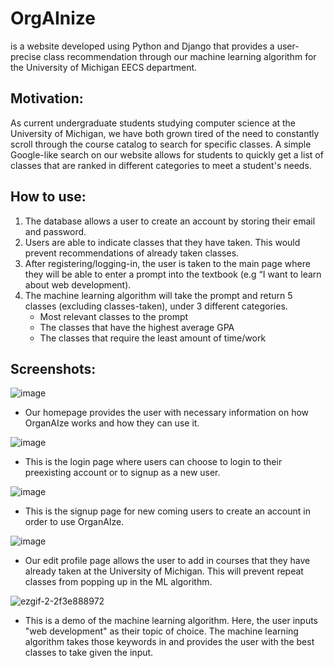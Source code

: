 # OrgAInize 
is a website developed using Python and Django that provides a user-precise class recommendation through our machine learning algorithm for the University of Michigan EECS department. 

## Motivation: 
As current undergraduate students studying computer science at the University of Michigan, we have both grown tired of the need to constantly scroll through the course catalog to search for specific classes. A simple Google-like search on our website allows for students to quickly get a list of classes that are ranked in different categories to meet a student's needs. 

## How to use: 
1. The database allows a user to create an account by storing their email and password.
2. Users are able to indicate classes that they have taken. This would prevent recommendations of already taken classes. 
3. After registering/logging-in, the user is taken to the main page where they will be able to enter a prompt into the textbook (e.g “I want to learn about web development). 
4.  The machine learning algorithm will take the prompt and return 5 classes (excluding classes-taken), under 3 different categories. 
    - Most relevant classes to the prompt
    - The classes that have the highest average GPA
    - The classes that require the least amount of time/work

## Screenshots:
![image](https://github.com/YKim0172/organAIze/assets/132183038/a15ceb07-1073-40c2-b698-515443403a69)
- Our homepage provides the user with necessary information on how OrganAIze works and how they can use it.


![image](https://github.com/YKim0172/organAIze/assets/132183038/b2370367-4869-4f06-9d79-cb4c969fb4e5)
- This is the login page where users can choose to login to their preexisting account or to signup as a new user. 


![image](https://github.com/YKim0172/organAIze/assets/132183038/ef3f389c-deb3-4529-87bd-253b5fe0310c)
- This is the signup page for new coming users to create an account in order to use OrganAIze.  


![image](https://github.com/YKim0172/organAIze/assets/132183038/c105349d-187f-41c7-992f-2d56873c039f)
- Our edit profile page allows the user to add in courses that they have already taken at the University of Michigan. This will prevent repeat classes from popping up in the ML algorithm. 

![ezgif-2-2f3e888972](https://github.com/YKim0172/organAIze/assets/132183038/839c0d65-1914-4738-b79f-70a05c95e051)

- This is a demo of the machine learning algorithm. Here, the user inputs "web development" as their topic of choice. The machine learning algorithm takes those keywords in and provides the user with the best classes to take given the input. 


